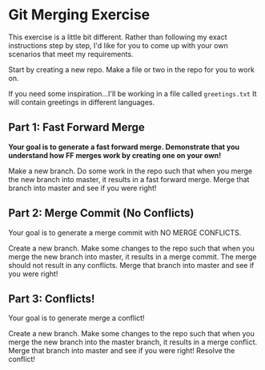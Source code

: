 # Git Merging Exercise

This exercise is a little bit different.  Rather than following my exact instructions step by step, I'd like for you to come up with your own scenarios that meet my requirements.

Start by creating a new repo.  Make a file or two in the repo for you to work on.

If you need some inspiration...I'll be working in a file called `greetings.txt` It will contain greetings in different languages.

## Part 1: Fast Forward Merge

**Your goal is to generate a fast forward merge. Demonstrate that you understand how FF merges work by creating one on your own!**

Make a new branch. Do some work in the repo such that when you merge the new branch into master, it results in a fast forward merge.  Merge that branch into master and see if you were right!

## Part 2: Merge Commit (No Conflicts)

Your goal is to generate a merge commit with NO MERGE CONFLICTS.

Create a new branch. Make some changes to the repo such that when you merge the new branch into master, it results in a merge commit.  The merge should not result in any conflicts. Merge that branch into master and see if you were right!

## Part 3: Conflicts!

Your goal is to generate merge a conflict!

Create a new branch.  Make some changes to the repo such that when you merge the new branch into the master branch, it results in a merge conflict. Merge that branch into master and see if you were right! Resolve the conflict!
